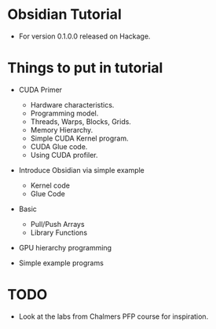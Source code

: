 Obsidian Tutorial 
=================

 + For version 0.1.0.0 released on Hackage. 

Things to put in tutorial 
========================= 

 + CUDA Primer 
   + Hardware characteristics. 
   + Programming model. 
   + Threads, Warps, Blocks, Grids. 
   + Memory Hierarchy. 
   + Simple CUDA Kernel program. 
   + CUDA Glue code. 
   + Using CUDA profiler.
   
 + Introduce Obsidian via simple example 
   + Kernel code 
   + Glue Code 

 + Basic 
   + Pull/Push Arrays 
   + Library Functions 
			  
 + GPU hierarchy programming

 + Simple example programs 


TODO 
==== 
 
 + Look at the labs from Chalmers PFP course for inspiration. 